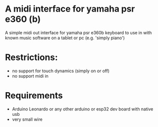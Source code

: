 # A midi interface for yamaha psr e360 (b)
A simple midi out interface for yamaha psr e360b keyboard to use in with known music software on a tablet or pc (e.g. 'simply piano')
# Restrictions:
* no support for touch dynamics (simply on or off)
* no support midi in
# Requirements
* Arduino Leonardo or any other arduino or esp32 dev board with native usb
* very small wire
